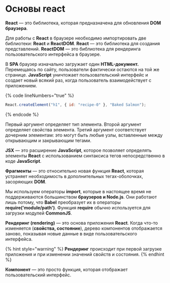 # Основы react

**React** — это библиотека, которая предназначена для обновления **DOM браузера**.

Для работы с **React** в браузере необходимо импортировать две библиотеки: **React** и **ReactDOM**. **React** — это библиотека для создания представлений. **ReactDOM** — это библиотека для рендеринга пользовательского интерфейса в браузере.

В **SPA** браузер изначально загружает один **HTML-документ.** Перемещаясь по сайту, пользователи фактически остаются на той же странице. **JavaScript** уничтожает пользовательский интерфейс и создает новый всякий раз, когда пользователь взаимодействует с приложением.

{% code lineNumbers="true" %}
```jsx
React.createElement("h1", { id: "recipe-0" }, "Baked Salmon");
```
{% endcode %}

Первый аргумент определяет тип элемента. Второй аргумент определяет свойства элемента. Третий аргумент соответствует дочерним элементам: это могут быть любые узлы, вставленные между открывающим и закрывающим тегами.

**JSX** — это расширение **JavaScript**, которое позволяет определять элементы **React** с использованием синтаксиса тегов непосредственно в коде **JavaScript**.

**Фрагменты** — это относительно новая функция **React**, которая устраняет необходимость в дополнительных тегах-оболочках, засоряющих **DOM**.

Мы используем операторы **import**, которые в настоящее время не поддерживаются большинством **браузеров и Node.js**. Они работают лишь потому, что **Babel** преобразует их в операторы **require('module/path')**. Функция **require** обычно используется для загрузки модулей **CommonJS**.



**Рендеринг (rendering)** — это основа приложения **React**. Когда что-то изменяется (**свойства, состояние**), дерево компонентов отображается заново, показывая новые данные в виде пользовательского интерфейса.

{% hint style="warning" %}
**Рендеринг** происходит при первой загрузке приложения и при изменении значений свойств и состояния.
{% endhint %}

**Компонент** — это просто функция, которая отображает пользовательский интерфейс.&#x20;
